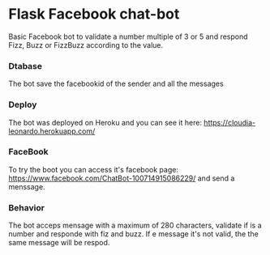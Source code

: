 # Flask Facebook chat-bot
Basic Facebook bot to validate a number multiple of 3 or 5 and respond Fizz, Buzz or FizzBuzz according to the value.

### Dtabase
The bot save the facebookid of the sender and all the messages

### Deploy
The bot was deployed on Heroku and you can see it here: https://cloudia-leonardo.herokuapp.com/

### FaceBook
To try the boot you can access it's facebook page: https://www.facebook.com/ChatBot-100714915086229/ and send a menssage.

### Behavior
The bot acceps mensage with a maximum of 280 characters, validate if is a number and responde with fiz and buzz. If e message it's not valid, the the same message will be respod.

